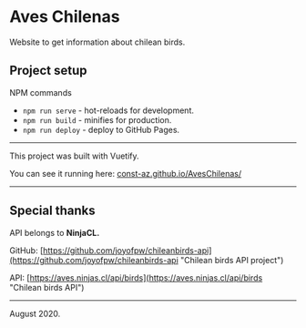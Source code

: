 # Aves Chilenas
Website to get information about chilean birds.

## Project setup

NPM commands

* `npm run serve` - hot-reloads for development.
* `npm run build` - minifies for production.
* `npm run deploy` - deploy to GitHub Pages.

---

This project was built with Vuetify.
 
You can see it running here: [const-az.github.io/AvesChilenas/](https://const-az.github.io/AvesChilenas/ "Aves Chilenas")

---

## Special thanks

API belongs to **NinjaCL.**

GitHub: [https://github.com/joyofpw/chileanbirds-api](https://github.com/joyofpw/chileanbirds-api "Chilean birds API project")

API: [https://aves.ninjas.cl/api/birds](https://aves.ninjas.cl/api/birds "Chilean birds API")

---
August 2020.